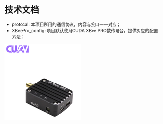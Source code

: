 # 技术文档
- protocal: 本项目所用的通信协议，内容与接口一一对应；
- XBeePro_config: 项目默认使用CUDA XBee PRO数传电台，提供对应的配置方法；

<img src="./fig/Xbee.png" alt="XbeePro" width="250px" />